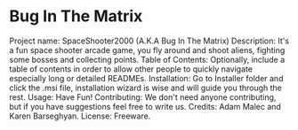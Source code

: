 # Bug In The Matrix
Project name: SpaceShooter2000 (A.K.A Bug In The Matrix)
Description: It's a fun space shooter arcade game, you fly around and shoot aliens, fighting some bosses and collecting points.
Table of Contents: Optionally, include a table of contents in order to allow other people to quickly navigate especially long or detailed READMEs.
Installation: Go to Installer folder and click the .msi file, installation wizard is wise and will guide you through the rest.
Usage: Have Fun!
Contributing: We don't need anyone contributing, but if you have suggestions feel free to write us.
Credits: Adam Malec and Karen Barseghyan.
License: Freeware.
